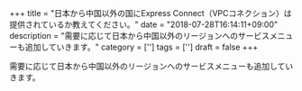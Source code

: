 +++
title = "日本から中国以外の国にExpress Connect（VPCコネクション）は提供されているか教えてください。"
date = "2018-07-28T16:14:11+09:00"
description = "需要に応じて日本から中国以外のリージョンへのサービスメニューも追加していきます。"
category = ['']
tags = ['']
draft = false
+++

需要に応じて日本から中国以外のリージョンへのサービスメニューも追加していきます。
